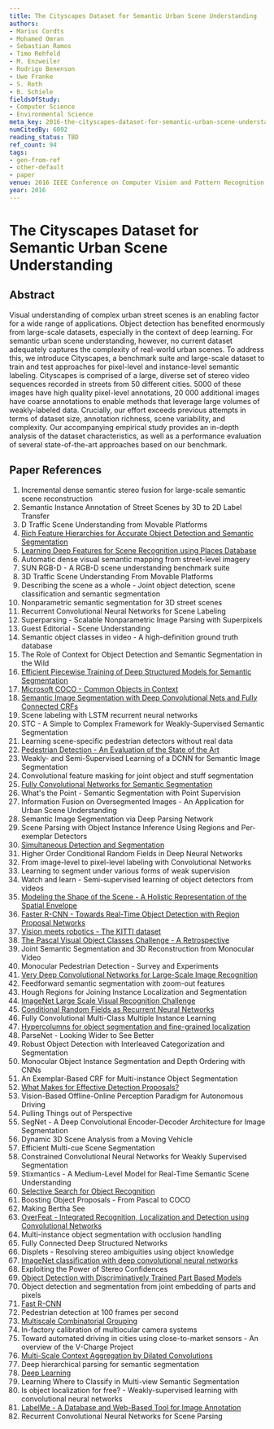 ```yaml
---
title: The Cityscapes Dataset for Semantic Urban Scene Understanding
authors:
- Marius Cordts
- Mohamed Omran
- Sebastian Ramos
- Timo Rehfeld
- M. Enzweiler
- Rodrigo Benenson
- Uwe Franke
- S. Roth
- B. Schiele
fieldsOfStudy:
- Computer Science
- Environmental Science
meta_key: 2016-the-cityscapes-dataset-for-semantic-urban-scene-understanding
numCitedBy: 6092
reading_status: TBD
ref_count: 94
tags:
- gen-from-ref
- other-default
- paper
venue: 2016 IEEE Conference on Computer Vision and Pattern Recognition (CVPR)
year: 2016
---
```


# The Cityscapes Dataset for Semantic Urban Scene Understanding

## Abstract

Visual understanding of complex urban street scenes is an enabling factor for a wide range of applications. Object detection has benefited enormously from large-scale datasets, especially in the context of deep learning. For semantic urban scene understanding, however, no current dataset adequately captures the complexity of real-world urban scenes. To address this, we introduce Cityscapes, a benchmark suite and large-scale dataset to train and test approaches for pixel-level and instance-level semantic labeling. Cityscapes is comprised of a large, diverse set of stereo video sequences recorded in streets from 50 different cities. 5000 of these images have high quality pixel-level annotations, 20 000 additional images have coarse annotations to enable methods that leverage large volumes of weakly-labeled data. Crucially, our effort exceeds previous attempts in terms of dataset size, annotation richness, scene variability, and complexity. Our accompanying empirical study provides an in-depth analysis of the dataset characteristics, as well as a performance evaluation of several state-of-the-art approaches based on our benchmark.

## Paper References

1. Incremental dense semantic stereo fusion for large-scale semantic scene reconstruction
2. Semantic Instance Annotation of Street Scenes by 3D to 2D Label Transfer
3. D Traffic Scene Understanding from Movable Platforms
4. [Rich Feature Hierarchies for Accurate Object Detection and Semantic Segmentation](2014-rich-feature-hierarchies-for-accurate-object-detection-and-semantic-segmentation)
5. [Learning Deep Features for Scene Recognition using Places Database](2014-learning-deep-features-for-scene-recognition-using-places-database)
6. Automatic dense visual semantic mapping from street-level imagery
7. SUN RGB-D - A RGB-D scene understanding benchmark suite
8. 3D Traffic Scene Understanding From Movable Platforms
9. Describing the scene as a whole - Joint object detection, scene classification and semantic segmentation
10. Nonparametric semantic segmentation for 3D street scenes
11. Recurrent Convolutional Neural Networks for Scene Labeling
12. Superparsing - Scalable Nonparametric Image Parsing with Superpixels
13. Guest Editorial - Scene Understanding
14. Semantic object classes in video - A high-definition ground truth database
15. The Role of Context for Object Detection and Semantic Segmentation in the Wild
16. [Efficient Piecewise Training of Deep Structured Models for Semantic Segmentation](2016-efficient-piecewise-training-of-deep-structured-models-for-semantic-segmentation)
17. [Microsoft COCO - Common Objects in Context](2014-microsoft-coco-common-objects-in-context)
18. [Semantic Image Segmentation with Deep Convolutional Nets and Fully Connected CRFs](2015-semantic-image-segmentation-with-deep-convolutional-nets-and-fully-connected-crfs)
19. Scene labeling with LSTM recurrent neural networks
20. STC - A Simple to Complex Framework for Weakly-Supervised Semantic Segmentation
21. Learning scene-specific pedestrian detectors without real data
22. [Pedestrian Detection - An Evaluation of the State of the Art](2012-pedestrian-detection-an-evaluation-of-the-state-of-the-art)
23. Weakly- and Semi-Supervised Learning of a DCNN for Semantic Image Segmentation
24. Convolutional feature masking for joint object and stuff segmentation
25. [Fully Convolutional Networks for Semantic Segmentation](2017-fully-convolutional-networks-for-semantic-segmentation)
26. What's the Point - Semantic Segmentation with Point Supervision
27. Information Fusion on Oversegmented Images - An Application for Urban Scene Understanding
28. Semantic Image Segmentation via Deep Parsing Network
29. Scene Parsing with Object Instance Inference Using Regions and Per-exemplar Detectors
30. [Simultaneous Detection and Segmentation](2014-simultaneous-detection-and-segmentation)
31. Higher Order Conditional Random Fields in Deep Neural Networks
32. From image-level to pixel-level labeling with Convolutional Networks
33. Learning to segment under various forms of weak supervision
34. Watch and learn - Semi-supervised learning of object detectors from videos
35. [Modeling the Shape of the Scene - A Holistic Representation of the Spatial Envelope](2004-modeling-the-shape-of-the-scene-a-holistic-representation-of-the-spatial-envelope)
36. [Faster R-CNN - Towards Real-Time Object Detection with Region Proposal Networks](2015-faster-r-cnn-towards-real-time-object-detection-with-region-proposal-networks)
37. [Vision meets robotics - The KITTI dataset](2013-vision-meets-robotics-the-kitti-dataset)
38. [The Pascal Visual Object Classes Challenge - A Retrospective](2014-the-pascal-visual-object-classes-challenge-a-retrospective)
39. Joint Semantic Segmentation and 3D Reconstruction from Monocular Video
40. Monocular Pedestrian Detection - Survey and Experiments
41. [Very Deep Convolutional Networks for Large-Scale Image Recognition](2015-very-deep-convolutional-networks-for-large-scale-image-recognition)
42. Feedforward semantic segmentation with zoom-out features
43. Hough Regions for Joining Instance Localization and Segmentation
44. [ImageNet Large Scale Visual Recognition Challenge](2015-imagenet-large-scale-visual-recognition-challenge)
45. [Conditional Random Fields as Recurrent Neural Networks](2015-conditional-random-fields-as-recurrent-neural-networks)
46. Fully Convolutional Multi-Class Multiple Instance Learning
47. [Hypercolumns for object segmentation and fine-grained localization](2015-hypercolumns-for-object-segmentation-and-fine-grained-localization)
48. ParseNet - Looking Wider to See Better
49. Robust Object Detection with Interleaved Categorization and Segmentation
50. Monocular Object Instance Segmentation and Depth Ordering with CNNs
51. An Exemplar-Based CRF for Multi-instance Object Segmentation
52. [What Makes for Effective Detection Proposals?](2016-what-makes-for-effective-detection-proposals)
53. Vision-Based Offline-Online Perception Paradigm for Autonomous Driving
54. Pulling Things out of Perspective
55. SegNet - A Deep Convolutional Encoder-Decoder Architecture for Image Segmentation
56. Dynamic 3D Scene Analysis from a Moving Vehicle
57. Efficient Multi-cue Scene Segmentation
58. Constrained Convolutional Neural Networks for Weakly Supervised Segmentation
59. Stixmantics - A Medium-Level Model for Real-Time Semantic Scene Understanding
60. [Selective Search for Object Recognition](2013-selective-search-for-object-recognition)
61. Boosting Object Proposals - From Pascal to COCO
62. Making Bertha See
63. [OverFeat - Integrated Recognition, Localization and Detection using Convolutional Networks](2014-overfeat-integrated-recognition-localization-and-detection-using-convolutional-networks)
64. Multi-instance object segmentation with occlusion handling
65. Fully Connected Deep Structured Networks
66. Displets - Resolving stereo ambiguities using object knowledge
67. [ImageNet classification with deep convolutional neural networks](2012-alexnet.md)
68. Exploiting the Power of Stereo Confidences
69. [Object Detection with Discriminatively Trained Part Based Models](2009-object-detection-with-discriminatively-trained-part-based-models)
70. Object detection and segmentation from joint embedding of parts and pixels
71. [Fast R-CNN](2015-fast-r-cnn)
72. Pedestrian detection at 100 frames per second
73. [Multiscale Combinatorial Grouping](2014-multiscale-combinatorial-grouping)
74. In-factory calibration of multiocular camera systems
75. Toward automated driving in cities using close-to-market sensors - An overview of the V-Charge Project
76. [Multi-Scale Context Aggregation by Dilated Convolutions](2016-multi-scale-context-aggregation-by-dilated-convolutions)
77. Deep hierarchical parsing for semantic segmentation
78. [Deep Learning](2016-deep-learning)
79. Learning Where to Classify in Multi-view Semantic Segmentation
80. Is object localization for free? - Weakly-supervised learning with convolutional neural networks
81. [LabelMe - A Database and Web-Based Tool for Image Annotation](2007-labelme-a-database-and-web-based-tool-for-image-annotation)
82. Recurrent Convolutional Neural Networks for Scene Parsing
